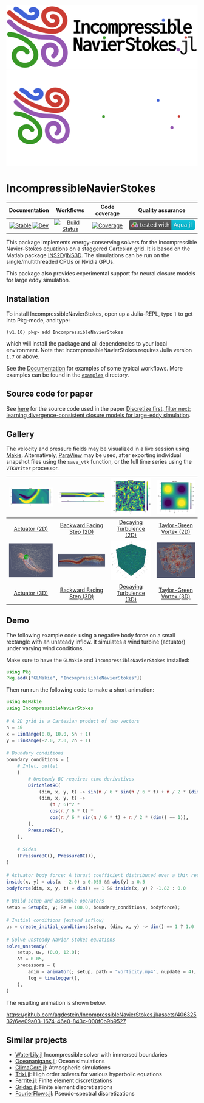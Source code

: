 ![Logo](docs/src/assets/logo_text_dots.png#gh-light-mode-only)
![Logo](docs/src/assets/logo_text_dots_dark_mode.png#gh-dark-mode-only)

# IncompressibleNavierStokes

| Documentation | Workflows | Code coverage | Quality assurance |
| :-----------: | :-------: | :-----------: | :---------------: |
| [![Stable](https://img.shields.io/badge/docs-stable-blue.svg)](https://agdestein.github.io/IncompressibleNavierStokes.jl/stable) [![Dev](https://img.shields.io/badge/docs-dev-blue.svg)](https://agdestein.github.io/IncompressibleNavierStokes.jl/dev) | [![Build Status](https://github.com/agdestein/IncompressibleNavierStokes.jl/workflows/CI/badge.svg)](https://github.com/agdestein/IncompressibleNavierStokes.jl/actions) | [![Coverage](https://codecov.io/gh/agdestein/IncompressibleNavierStokes.jl/branch/main/graph/badge.svg)](https://codecov.io/gh/agdestein/IncompressibleNavierStokes.jl) | [![Aqua QA](https://raw.githubusercontent.com/JuliaTesting/Aqua.jl/master/badge.svg)](https://github.com/JuliaTesting/Aqua.jl) |

This package implements energy-conserving solvers for the incompressible Navier-Stokes
equations on a staggered Cartesian grid. It is based on the Matlab package
[INS2D](https://github.com/bsanderse/INS2D)/[INS3D](https://github.com/bsanderse/INS3D). The simulations can be run on the single/multithreaded CPUs or Nvidia GPUs.

This package also provides experimental support for neural closure models for
large eddy simulation.

## Installation

To install IncompressibleNavierStokes, open up a Julia-REPL, type `]` to get
into Pkg-mode, and type:

```julia-repl
(v1.10) pkg> add IncompressibleNavierStokes
```

which will install the package and all dependencies to your local environment.
Note that IncompressibleNavierStokes requires Julia version `1.7` or above.

See the
[Documentation](https://agdestein.github.io/IncompressibleNavierStokes.jl/dev/generated/LidDrivenCavity2D/)
for examples of some typical workflows. More examples can be found in the
[`examples`](examples) directory.

## Source code for paper

See [here](./lib/PaperDC) for the source code used in the paper
[Discretize first, filter next: learning divergence-consistent closure models for large-eddy simulation](https://arxiv.org/abs/2403.18088).

## Gallery

The velocity and pressure fields may be visualized in a live session using
[Makie](https://github.com/JuliaPlots/Makie.jl). Alternatively,
[ParaView](https://www.paraview.org/) may be used, after exporting individual
snapshot files using the `save_vtk` function, or the full time series using the
`VTKWriter` processor.

| ![](assets/examples/Actuator2D.png) | ![](assets/examples/BackwardFacingStep2D.png) | ![](assets/examples/DecayingTurbulence2D.png) | ![](assets/examples/TaylorGreenVortex2D.png) |
|:-:|:-:|:-:|:-:|
| [Actuator (2D)](examples/Actuator2D.jl) | [Backward Facing Step (2D)](examples/BackwardFacingStep2D.jl) | [Decaying Turbulence (2D)](examples/DecayingTurbulence2D.jl) | [Taylor-Green Vortex (2D)](examples/TaylorGreenVortex2D.jl) |
| ![](assets/examples/Actuator3D.png) | ![](assets/examples/BackwardFacingStep3D.png) | ![](assets/examples/DecayingTurbulence3D.png) | ![](assets/examples/TaylorGreenVortex3D.png) |
| [Actuator (3D)](examples/Actuator3D.jl) | [Backward Facing Step (3D)](examples/BackwardFacingStep3D.jl) | [Decaying Turbulence (3D)](examples/DecayingTurbulence3D.jl) | [Taylor-Green Vortex (3D)](examples/TaylorGreenVortex3D.jl) |


## Demo

The following example code  using a negative body force on a small rectangle
with an unsteady inflow. It simulates a wind turbine (actuator) under varying
wind conditions.

Make sure to have the `GLMakie` and `IncompressibleNavierStokes` installed:

```julia
using Pkg
Pkg.add(["GLMakie", "IncompressibleNavierStokes"])
```

Then run run the following code to make a short animation:

```julia
using GLMakie
using IncompressibleNavierStokes

# A 2D grid is a Cartesian product of two vectors
n = 40
x = LinRange(0.0, 10.0, 5n + 1)
y = LinRange(-2.0, 2.0, 2n + 1)

# Boundary conditions
boundary_conditions = (
    # Inlet, outlet
    (
        # Unsteady BC requires time derivatives
        DirichletBC(
            (dim, x, y, t) -> sin(π / 6 * sin(π / 6 * t) + π / 2 * (dim() == 1)),
            (dim, x, y, t) ->
                (π / 6)^2 *
                cos(π / 6 * t) *
                cos(π / 6 * sin(π / 6 * t) + π / 2 * (dim() == 1)),
        ),
        PressureBC(),
    ),

    # Sides
    (PressureBC(), PressureBC()),
)

# Actuator body force: A thrust coefficient distributed over a thin rectangle
inside(x, y) = abs(x - 2.0) ≤ 0.055 && abs(y) ≤ 0.5
bodyforce(dim, x, y, t) = dim() == 1 && inside(x, y) ? -1.82 : 0.0

# Build setup and assemble operators
setup = Setup(x, y; Re = 100.0, boundary_conditions, bodyforce);

# Initial conditions (extend inflow)
u₀ = create_initial_conditions(setup, (dim, x, y) -> dim() == 1 ? 1.0 : 0.0);

# Solve unsteady Navier-Stokes equations
solve_unsteady(
    setup, u₀, (0.0, 12.0);
    Δt = 0.05,
    processors = (
        anim = animator(; setup, path = "vorticity.mp4", nupdate = 4),
        log = timelogger(),
    ),
)
```

The resulting animation is shown below.

https://github.com/agdestein/IncompressibleNavierStokes.jl/assets/40632532/6ee09a03-1674-46e0-843c-000f0b9b9527

## Similar projects

- [WaterLily.jl](https://github.com/weymouth/WaterLily.jl/)
  Incompressible solver with immersed boundaries
- [Oceananigans.jl](https://github.com/CliMA/Oceananigans.jl):
  Ocean simulations
- [ClimaCore.jl](https://github.com/CliMA/ClimaCore.jl):
  Atmospheric simulations
- [Trixi.jl](https://github.com/trixi-framework/Trixi.jl):
  High order solvers for various hyperbolic equations
- [Ferrite.jl](https://github.com/Ferrite-FEM/Ferrite.jl):
  Finite element discretizations
- [Gridap.jl](https://github.com/gridap/Gridap.jl):
  Finite element discretizations
- [FourierFlows.jl](https://github.com/FourierFlows/FourierFlows.jl):
  Pseudo-spectral discretizations
